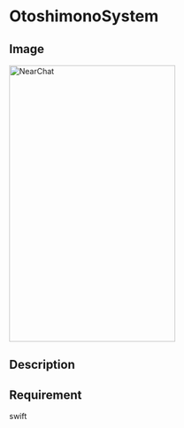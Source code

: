 # OtoshimonoSystem

## Image
<img src="https://user-images.githubusercontent.com/27613682/31236521-41d651ce-aa2f-11e7-9087-7a7393046117.PNG" alt="NearChat" title="NearChat" width=300 height=500>

## Description

## Requirement
swift
